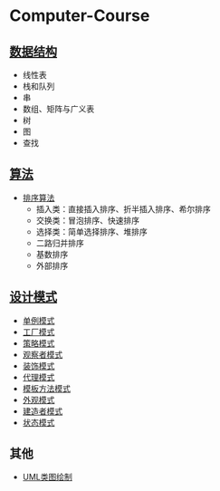 # Computer-Course

## [数据结构](https://github.com/SouthBegonia/Computer-Course/tree/master/DataStructure)
- 线性表
- 栈和队列
- 串
- 数组、矩阵与广义表
- 树
- 图
- 查找

## [算法](https://github.com/SouthBegonia/Computer-Course/tree/master/Algorithm) 
- [排序算法](https://github.com/SouthBegonia/Computer-Course/tree/master/Algorithm/Sort) 
	- 插入类：直接插入排序、折半插入排序、希尔排序
	- 交换类：冒泡排序、快速排序
	- 选择类：简单选择排序、堆排序
	- 二路归并排序
	- 基数排序
	- 外部排序 


## [设计模式](https://github.com/SouthBegonia/Computer-Course/tree/master/DesignPattern)
- [单例模式](https://github.com/SouthBegonia/Computer-Course/tree/master/DesignPattern/SingletonPattern)
- [工厂模式](https://github.com/SouthBegonia/Computer-Course/tree/master/DesignPattern/FactoryPattern)
- [策略模式](https://github.com/SouthBegonia/Computer-Course/tree/master/DesignPattern/StrategyPattern)
- [观察者模式](https://github.com/SouthBegonia/Computer-Course/tree/master/DesignPattern/ObserverPattern)
- [装饰模式](https://github.com/SouthBegonia/Computer-Course/tree/master/DesignPattern/DecoratorPattern)
- [代理模式](https://github.com/SouthBegonia/Computer-Course/tree/master/DesignPattern/ProxyPattern)
- [模板方法模式](https://github.com/SouthBegonia/Computer-Course/tree/master/DesignPattern/TemplateMethodPattern)
- [外观模式](https://github.com/SouthBegonia/Computer-Course/tree/master/DesignPattern/FacadePattern)
- [建造者模式](https://github.com/SouthBegonia/Computer-Course/tree/master/DesignPattern/BuilderPattern)
- [状态模式](https://github.com/SouthBegonia/Computer-Course/tree/master/DesignPattern/StatePattern)


## 其他
- [UML类图绘制](https://github.com/SouthBegonia/Computer-Course/tree/master/UML)
